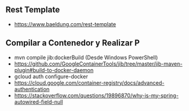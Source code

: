 ## Rest Template
 + https://www.baeldung.com/rest-template

## Compilar a Contenedor y Realizar P
+ mvn compile jib:dockerBuild (Desde Windows PowerShell)
+ https://github.com/GoogleContainerTools/jib/tree/master/jib-maven-plugin#build-to-docker-daemon
+ gcloud auth configure-docker
+ https://cloud.google.com/container-registry/docs/advanced-authentication
+ https://stackoverflow.com/questions/19896870/why-is-my-spring-autowired-field-null
